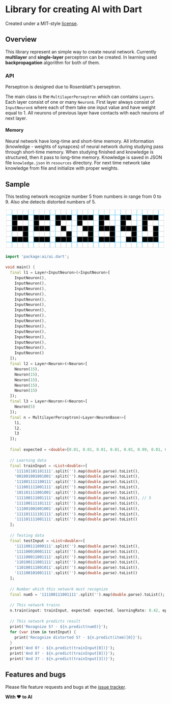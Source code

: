 # Library for creating AI with Dart

Created under a MIT-style
[license](https://github.com/YevhenKap/ai/blob/master/LICENSE).

## Overview

This library represent an simple way to create neural network.
Currently **multilayer** and **single-layer** perceptron can be created.
In learning used __backpropagation__ algorithm for both of them.

### API

Perseptron is designed due to Rosenblatt's perseptron.

The main class is the `MultilayerPerseptron` which can contains `Layers`.
Each layer consist of one or many `Neuron`s.
First layer always consist of `InputNeuron`s where each of them take one input value and have weight equal to 1.
All neurons of previous layer have contacts with each neurons of next layer.

#### Memory

Neural network have long-time and short-time memory.
All information (knowledge - weights of synapces) of neural network during studying pass through short-time memory.
When studying finished and knowledge is structured, then it pass to long-time memory.
Knowledge is saved in JSON file `knowledge.json` in `resources` directory.
For next time network take knowledge from file and initialize with proper weights.

## Sample

This testing network recognize number 5 from numbers in range from 0 to 9. Also she detects distorted numbers of 5.

![Numbers](assets/images/5.png)

```dart
import 'package:ai/ai.dart';

void main() {
  final l1 = Layer<InputNeuron>(<InputNeuron>[
    InputNeuron(),
    InputNeuron(),
    InputNeuron(),
    InputNeuron(),
    InputNeuron(),
    InputNeuron(),
    InputNeuron(),
    InputNeuron(),
    InputNeuron(),
    InputNeuron(),
    InputNeuron(),
    InputNeuron(),
    InputNeuron(),
    InputNeuron(),
    InputNeuron()
  ]);
  final l2 = Layer<Neuron>(<Neuron>[
    Neuron(15),
    Neuron(15),
    Neuron(15),
    Neuron(15),
    Neuron(15)
  ]);
  final l3 = Layer<Neuron>(<Neuron>[
    Neuron(5)
  ]);
  final n = MultilayerPerceptron(<Layer<NeuronBase>>[
    l1,
    l2,
    l3
  ]);

  final expected = <double>[0.01, 0.01, 0.01, 0.01, 0.01, 0.99, 0.01, 0.01, 0.01, 0.01];

  // Learning data
  final trainInput = <List<double>>[
    '111101101101111'.split('').map(double.parse).toList(),
    '001001001001001'.split('').map(double.parse).toList(),
    '111001111100111'.split('').map(double.parse).toList(),
    '111001111001111'.split('').map(double.parse).toList(),
    '101101111001001'.split('').map(double.parse).toList(),
    '111100111001111'.split('').map(double.parse).toList(), // 5
    '111100111101111'.split('').map(double.parse).toList(),
    '111001001001001'.split('').map(double.parse).toList(),
    '111101111101111'.split('').map(double.parse).toList(),
    '111101111001111'.split('').map(double.parse).toList()
  ];

  // Testing data
  final testInput = <List<double>>[
    '111100111000111'.split('').map(double.parse).toList(),
    '111100010001111'.split('').map(double.parse).toList(),
    '111100011001111'.split('').map(double.parse).toList(),
    '110100111001111'.split('').map(double.parse).toList(),
    '110100111001011'.split('').map(double.parse).toList(),
    '111100101001111'.split('').map(double.parse).toList()
  ];

  // Number which this network must recognize
  final num5 = '111100111001111'.split('').map(double.parse).toList();

  // This network trains
  n.train(input: trainInput, expected: expected, learningRate: 0.42, epoch: 5000);

  // This network predicts result
  print('Recognize 5? - ${n.predict(num5)}');
  for (var item in testInput) {
    print('Recognize distorted 5? - ${n.predict(item)[0]}');
  }
  print('Аnd 0? - ${n.predict(trainInput[0])}');
  print('Аnd 8? - ${n.predict(trainInput[8])}');
  print('Аnd 3? - ${n.predict(trainInput[3])}');
```

## Features and bugs

Please file feature requests and bugs at the [issue tracker](https://github.com/YevhenKap/ai/issues).

**With ❤️ to AI**